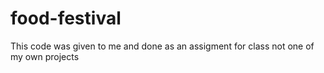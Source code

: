 # food-festival

This code was given to me and done as an assigment for class not one of my own projects
